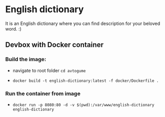 # English dictionary

It is an English dictionary where you can find description for your beloved word. :)


## Devbox with Docker container

### Build the image:

- navigate to root folder `cd avtogume`

- `docker build -t english-dictionary:latest -f docker/Dockerfile .`

### Run the container from image

- `docker run -p 8080:80 -d -v $(pwd):/var/www/english-dictionary english-dictionary`